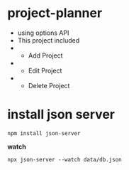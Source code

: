 # project-planner

- using options API
- This project included
- - Add Project
- - Edit Project
- - Delete Project


# install json server

````
npm install json-server
````

**watch**

````
npx json-server --watch data/db.json
````